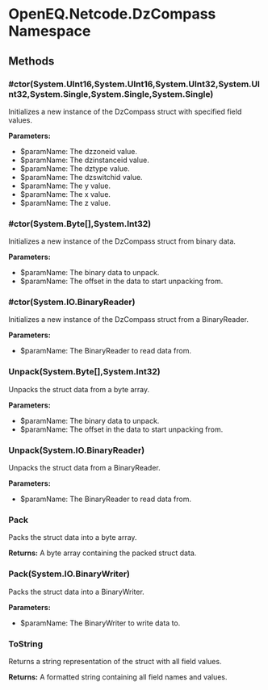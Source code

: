 ﻿# OpenEQ.Netcode.DzCompass Namespace

## Methods

### #ctor(System.UInt16,System.UInt16,System.UInt32,System.UInt32,System.Single,System.Single,System.Single)

Initializes a new instance of the DzCompass struct with specified field values.

**Parameters:**

- $paramName: The dzzoneid value.
- $paramName: The dzinstanceid value.
- $paramName: The dztype value.
- $paramName: The dzswitchid value.
- $paramName: The y value.
- $paramName: The x value.
- $paramName: The z value.

### #ctor(System.Byte[],System.Int32)

Initializes a new instance of the DzCompass struct from binary data.

**Parameters:**

- $paramName: The binary data to unpack.
- $paramName: The offset in the data to start unpacking from.

### #ctor(System.IO.BinaryReader)

Initializes a new instance of the DzCompass struct from a BinaryReader.

**Parameters:**

- $paramName: The BinaryReader to read data from.

### Unpack(System.Byte[],System.Int32)

Unpacks the struct data from a byte array.

**Parameters:**

- $paramName: The binary data to unpack.
- $paramName: The offset in the data to start unpacking from.

### Unpack(System.IO.BinaryReader)

Unpacks the struct data from a BinaryReader.

**Parameters:**

- $paramName: The BinaryReader to read data from.

### Pack

Packs the struct data into a byte array.

**Returns:** A byte array containing the packed struct data.

### Pack(System.IO.BinaryWriter)

Packs the struct data into a BinaryWriter.

**Parameters:**

- $paramName: The BinaryWriter to write data to.

### ToString

Returns a string representation of the struct with all field values.

**Returns:** A formatted string containing all field names and values.


